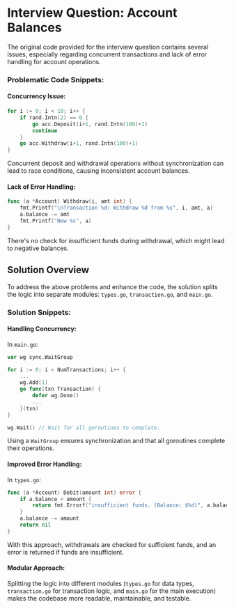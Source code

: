 # Interview Question: Account Balances

The original code provided for the interview question contains several issues, especially regarding concurrent transactions and lack of error handling for account operations.

### Problematic Code Snippets:

#### Concurrency Issue:
```go
for i := 0; i < 10; i++ {
    if rand.Intn(2) == 0 {
        go acc.Deposit(i+1, rand.Intn(100)+1)
        continue
    }
    go acc.Withdraw(i+1, rand.Intn(100)+1)
}
```
Concurrent deposit and withdrawal operations without synchronization can lead to race conditions, causing inconsistent account balances.

#### Lack of Error Handling:
```go
func (a *Account) Withdraw(i, amt int) {
    fmt.Printf("\nTransaction %d: Withdraw %d from %s", i, amt, a)
    a.balance -= amt
    fmt.Printf("New %s", a)
}
```
There's no check for insufficient funds during withdrawal, which might lead to negative balances.

## Solution Overview

To address the above problems and enhance the code, the solution splits the logic into separate modules: `types.go`, `transaction.go`, and `main.go`.

### Solution Snippets:

#### Handling Concurrency:
In `main.go`:
```go
var wg sync.WaitGroup

for i := 0; i < NumTransactions; i++ {
    ...
    wg.Add(1)
    go func(txn Transaction) {
        defer wg.Done()
        ...
    }(txn)
}

wg.Wait() // Wait for all goroutines to complete.
```
Using a `WaitGroup` ensures synchronization and that all goroutines complete their operations.

#### Improved Error Handling:
In `types.go`:
```go
func (a *Account) Debit(amount int) error {
    if a.balance < amount {
        return fmt.Errorf("insufficient funds. (Balance: $%d)", a.balance)
    }
    a.balance -= amount
    return nil
}
```
With this approach, withdrawals are checked for sufficient funds, and an error is returned if funds are insufficient.

#### Modular Approach:
Splitting the logic into different modules (`types.go` for data types, `transaction.go` for transaction logic, and `main.go` for the main execution) makes the codebase more readable, maintainable, and testable.
